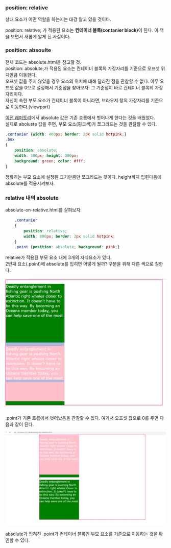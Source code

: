### position: relative
<p>상대 요소가 어떤 역할을 하는지는 대강 알고 있을 것이다.</p>

<p>
position: relative; 가 적용된 요소는
<b>컨테이너 블록(contanier block)</b>이 된다.
이 책을 보면서 새롭게 알게 된 사실이다.
</p>


### position: absoulte
<p>
전체 코드는 absolute.html을 참고할 것.<br />
position: absolute;가 적용된 요소는
컨테이너 블록의 가장자리를 기준으로 오프셋 위치만큼 이동한다.<br />
오프셋 값을 주지 않았을 경우 요소의 위치에 대해 달라진 점을 관찰할 수 없다.
아무 오프셋 값을 0으로 설정해서 기준점을 찾아보자. 그 기준점이 바로
컨테이너 블록의 가장자리이다.<br />
자신이 속한 부모 요소가 컨테이너 블록이 아니라면,
브라우저 창의 가장자리를 기준으로 이동한다.(viewport)   
</p>

<p>
<a href="https://github.com/TaekGeunLee/study_frontEnd/tree/master/B1/3">이전 레퍼토리</a>에서 absolute 값은 기존 흐름에서 벗어나게 한다는 것을 배웠었다.<br />실제로 aboluste 값을 주면, 부모 요소(핑크색)가 쪼그라드는 것을 관찰할 수 있다.   
</p>


```css
.contanier {width: 400px; border: 2px solid hotpink;}
.box 
{
    position: absolute;
    width: 300px; height: 300px;
    background: green; color: #fff;
}
```
<p>
정확히는 부모 요소에 설정된 크기만큼만 쪼그라드는 것이다.
height까지 입힌다음에 absolute를 적용시켜보자.    
</p>


### relative 내의 absolute
absolute-on-relative.html를 살펴보자.

```css
    .contanier 
    {
        position: relative;
        width: 800px; border: 2px solid hotpink;
    }
    .point {position: absolute; background: pink;}
```

<p>
relative가 적용된 부모 요소 내에 3개의 자식요소가 있다.<br />
2번째 요소(.point)에 absolute를 입히면 어떻게 될까?
구분을 위해 다른 색으로 칠한다.    
</p>


<img src="https://github.com/TaekGeunLee/study_frontEnd/blob/master/readmeImg/B1_5-1.JPG" alt="B1_5-1" />

<p>
.point가 기존 흐름에서 벗어났음을 관찰할 수 있다.
여기서 오프셋 값으로 0를 주면 다음과 같이 된다.    
</p>

<img src="https://github.com/TaekGeunLee/study_frontEnd/blob/master/readmeImg/B1_5-2.JPG" alt="B1_5-2" />

<p>
absolute가 입혀진 .point가 컨테이너 블록인 부모 요소를 기준으로
이동하는 것을 확인할 수 있다.    
</p>


















